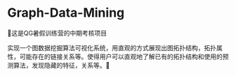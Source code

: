 # Graph-Data-Mining

:frog:这是QG暑假训练营的中期考核项目

实现一个图数据挖掘算法可视化系统，用直观的方式展现出图拓扑结构，拓扑属性，可能存在的链接关系等。使得用户可以直观地了解已有的拓扑结构和使用的预测算法，发现隐藏的特征，关系等。:baby_chick:


